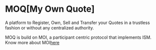 # MOQ[My Own Quote]
A platform to Register, Own, Sell and Transfer your Quotes in a trustless fashion or without any centralized authority.

MOQ is build on MOI, a participant centric protocol that implements ISM. Know more about MOI[here](https://moi.technology)
